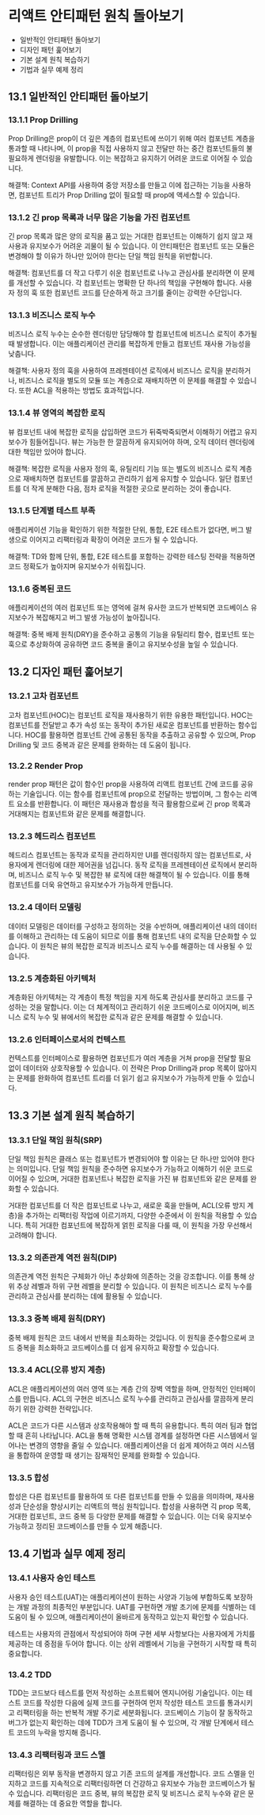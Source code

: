 # 리액트 안티패턴 원칙 돌아보기

- 일반적인 안티패턴 돌아보기
- 디자인 패턴 훑어보기
- 기본 설계 원칙 복습하기
- 기법과 실무 예제 정리

## 13.1 일반적인 안티패턴 돌아보기

### 13.1.1 Prop Drilling

Prop Drilling은 prop이 더 깊은 계층의 컴포넌트에 쓰이기 위해 여러 컴포넌트 계층을 통과할 때 나타나며, 이 prop을 직접 사용하지 않고 전달만 하는 중간 컴포넌트들의 불필요하게 렌더링을 유발합니다. 이는 복잡하고 유지하기 어려운 코드로 이어질 수 있습니다.

해결책: Context API를 사용하여 중앙 저장소를 만들고 이에 접근하는 기능을 사용하면, 컴포넌트 트리가 Prop Drilling 없이 필요할 때 prop에 액세스할 수 있습니다.

### 13.1.2 긴 prop 목록과 너무 많은 기능을 가진 컴포넌트

긴 prop 목록과 많은 양의 로직을 품고 있는 거대한 컴포넌트는 이해하기 쉽지 않고 재사용과 유지보수가 어려운 괴물이 될 수 있습니다. 이 안티패턴은 컴포넌트 또는 모듈은 변경해야 할 이유가 하나만 있어야 한다는 단일 책임 원칙을 위반합니다.

해결책: 컴포넌트를 더 작고 다루기 쉬운 컴포넌트로 나누고 관심사를 분리하면 이 문제를 개선할 수 있습니다. 각 컴포넌트는 명확한 단 하나의 책임을 구현해야 합니다. 사용자 정의 훅 또한 컴포넌트 코드를 단순하게 하고 크기를 줄이는 강력한 수단입니다.

### 13.1.3 비즈니스 로직 누수

비즈니스 로직 누수는 순수한 렌더링만 담당해야 할 컴포넌트에 비즈니스 로직이 추가될 때 발생합니다. 이는 애플리케이션 관리를 복잡하게 만들고 컴포넌트 재사용 가능성을 낮춥니다.

해결책: 사용자 정의 훅을 사용하여 프레젠테이션 로직에서 비즈니스 로직을 분리하거나, 비즈니스 로직을 별도의 모듈 또는 계층으로 재배치하면 이 문제를 해결할 수 있습니다. 또한 ACL을 적용하는 방법도 효과적입니다.

### 13.1.4 뷰 영역의 복잡한 로직

뷰 컴포넌트 내에 복잡한 로직을 삽입하면 코드가 뒤죽박죽되면서 이해하기 어렵고 유지보수가 힘들어집니다. 뷰는 가능한 한 깔끔하게 유지되어야 하며, 오직 데이터 렌더링에 대한 책임만 있어야 합니다.

해결책: 복잡한 로직을 사용자 정의 훅, 유틸리티 기능 또는 별도의 비즈니스 로직 계층으로 재배치하면 컴포넌트를 깔끔하고 관리하기 쉽게 유지할 수 있습니다. 일단 컴포넌트를 더 작게 분해한 다음, 점차 로직을 적절한 곳으로 분리하는 것이 좋습니다.

### 13.1.5 단계별 테스트 부족

애플리케이션 기능을 확인하기 위한 적절한 단위, 통합, E2E 테스트가 없다면, 버그 발생으로 이어지고 리팩터링과 확장이 어려운 코드가 될 수 있습니다.

해결책: TD와 함께 단위, 통합, E2E 테스트를 포함하는 강력한 테스팅 전략을 적용하면 코드 정확도가 높아지며 유지보수가 쉬워집니다.

### 13.1.6 중복된 코드

애플리케이션의 여러 컴포넌트 또는 영억에 걸쳐 유사한 코드가 반복되면 코드베이스 유지보수가 복잡해지고 버그 발생 가능성이 높아집니다.

해결책: 중복 배제 원칙(DRY)을 준수하고 공통의 기능을 유틸리티 함수, 컴포넌트 또는 훅으로 추상화하여 공유하면 코드 중복을 줄이고 유지보수성을 높일 수 있습니다.

## 13.2 디자인 패턴 훑어보기

### 13.2.1 고차 컴포넌트

고차 컴포넌트(HOC)는 컴포넌트 로직을 재사용하기 위한 유용한 패턴입니다. HOC는 컴포넌트를 전달받고 추가 속성 또는 동작이 추가된 새로운 컴포넌트를 반환하는 함수입니다. HOC를 활용하면 컴포넌트 간에 공통된 동작을 추출하고 공유할 수 있으며, Prop Drilling 및 코드 중복과 같은 문제를 완화하는 데 도움이 됩니다.

### 13.2.2 Render Prop

render prop 패턴은 값이 함수인 prop을 사용하여 리액트 컴포넌트 간에 코드를 공유하는 기술입니다. 이는 함수를 컴포넌트에 prop으로 전달하는 방법이며, 그 함수는 리액트 요소를 반환합니다. 이 패턴은 재사용과 합성을 적극 활용함으로써 긴 prop 목록과 거대해지는 컴포넌트와 같은 문제를 해결합니다.

### 13.2.3 헤드리스 컴포넌트

헤드리스 컴포넌트는 동작과 로직을 관리하지만 UI를 렌더링하지 않는 컴포넌트로, 사용자에게 렌더링에 대한 제어권을 넘깁니다. 동작 로직을 프레젠테이션 로직에서 분리하며, 비즈니스 로직 누수 및 복잡한 뷰 로직에 대한 해결책이 될 수 있습니다. 이를 통해 컴포넌트를 더욱 유연하고 유지보수가 가능하게 만듭니다.

### 13.2.4 데이터 모델링

데이터 모델링은 데이터를 구성하고 정의하는 것을 수반하며, 애플리케이션 내의 데이터를 이해하고 관리하는 데 도움이 되므로 이를 통해 컴포넌트 내의 로직을 단순화할 수 있습니다. 이 원칙은 뷰의 복잡한 로직과 비즈니스 로직 누수를 해결하는 데 사용될 수 있습니다.

### 13.2.5 계층화된 아키텍처

계층화된 아키텍처는 각 계층이 특정 책임을 지게 하도록 관심사를 분리하고 코드를 구성하는 것을 말합니다. 이는 더 체계적이고 관리하기 쉬운 코드베이스로 이어지며, 비즈니스 로직 누수 및 뷰에서의 복잡한 로직과 같은 문제를 해결할 수 있습니다.

### 13.2.6 인터페이스로서의 컨텍스트

컨텍스트를 인터페이스로 활용하면 컴포넌트가 여러 계층을 거쳐 prop을 전달할 필요 없이 데이터와 상호작용할 수 있습니다. 이 전략은 Prop Drilling과 prop 목록이 많아지는 문제를 완화하여 컴포넌트 트리를 더 읽기 쉽고 유지보수가 가능하게 만들 수 있습니다.

## 13.3 기본 설계 원칙 복습하기

### 13.3.1 단일 책임 원칙(SRP)

단일 책임 원칙은 클래스 또는 컴포넌트가 변경되어야 할 이유는 단 하나만 있어야 한다는 의미입니다. 단일 책임 원칙을 준수하면 유지보수가 가능하고 이해하기 쉬운 코드로 이어질 수 있으며, 거대한 컴포넌트나 복잡한 로직을 가진 뷰 컴포넌트와 같은 문제를 완화할 수 있습니다.

거대한 컴포넌트를 더 작은 컴포넌트로 나누고, 새로운 훅을 만들며, ACL(오류 방지 계층)을 추가하는 리팩터링 작업에 이르기까지, 다양한 수준에서 이 원칙을 적용할 수 있습니다. 특히 거대한 컴포넌트에 복잡하게 얽힌 로직을 다룰 때, 이 원칙을 가장 우선해서 고려해야 합니다.

### 13.3.2 의존관계 역전 원칙(DIP)

의존관계 역전 원칙은 구체화가 아닌 추상화에 의존하는 것을 강조합니다. 이를 통해 상위 추상 레벨과 하위 구현 레벨을 분리할 수 있습니다. 이 원칙은 비즈니스 로직 누수를 관리하고 관심사를 분리하는 데에 활용될 수 있습니다.

### 13.3.3 중복 배제 원칙(DRY)

중복 배제 원칙은 코드 내에서 반복을 최소화하는 것입니다. 이 원칙을 준수함으로써 코드 중복을 최소화하고 코드베이스를 더 쉽게 유지하고 확장할 수 있습니다.

### 13.3.4 ACL(오류 방지 계층)

ACL은 애플리케이션의 여러 영역 또는 계층 간의 장벽 역할을 하며, 안정적인 인터페이스를 만듭니다. ACL의 구현은 비즈니스 로직 누수를 관리하고 관심사를 깔끔하게 분리하기 위한 강력한 전략입니다.

ACL은 코드가 다른 시스템과 상호작용해야 할 때 특히 유용합니다. 특히 여러 팀과 협업할 때 흔히 나타납니다. ACL을 통해 명확한 시스템 경계를 설정하면 다른 시스템에서 일어나는 변경의 영향을 줄일 수 있습니다. 애플리케이션을 더 쉽게 제어하고 여러 시스템을 통합하여 운영할 때 생기는 잠재적인 문제를 완화할 수 있습니다.

### 13.3.5 합성

합성은 다른 컴포넌트를 활용하여 또 다른 컴포넌트를 만들 수 있음을 의미하며, 재사용성과 단순성을 향상시키는 리액트의 핵심 원칙입니다. 합성을 사용하면 긱 prop 목록, 거대한 컴포넌트, 코드 중복 등 다양한 문제를 해결할 수 있습니다. 이는 더욱 유지보수 가능하고 정리된 코드베이스를 만들 수 있게 해줍니다.

## 13.4 기법과 실무 예제 정리

### 13.4.1 사용자 승인 테스트

사용자 승인 테스트(UAT)는 애플리케이션이 원하는 사양과 기능에 부합하도록 보장하는 개발 과정의 최종적인 부분입니다. UAT를 구현하면 개발 초기에 문제를 식별하는 데 도움이 될 수 있으며, 애플리케이션이 올바르게 동작하고 있는지 확인할 수 있습니다.

테스트는 사용자의 관점에서 작성되어야 하며 구현 세부 사항보다는 사용자에게 가치를 제공하는 데 중점을 두어야 합니다. 이는 상위 레벨에서 기능을 구현하기 시작할 때 특히 중요합니다.

### 13.4.2 TDD

TDD는 코드보다 테스트를 먼저 작성하는 소프트웨어 엔지니어링 기술입니다. 이는 테스트 코드를 작성한 다음에 실제 코드를 구현하여 먼저 작성한 테스트 코드를 통과시키고 리팩터링을 하는 반복적 개발 주기로 세분화됩니다. 코드베이스 기능이 잘 동작하고 버그가 없는지 확인하는 데에 TDD가 크게 도움이 될 수 있으며, 각 개발 단계에서 테스트 코드의 누락을 방지해 줍니다.

### 13.4.3 리팩터링과 코드 스멜

리팩터링은 외부 동작을 변경하지 않고 기존 코드의 설계를 개선합니다. 코드 스멜을 인지하고 코드를 지속적으로 리팩터링하면 더 건강하고 유지보수 가능한 코드베이스가 될 수 있습니다. 리팩터링은 코드 중복, 뷰의 복잡한 로직 및 비즈니스 로직 누수와 같은 문제를 해결하는 데 중요한 역할을 합니다.
